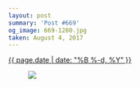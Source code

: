 ```yaml
---
layout: post
summary: 'Post #669'
og_image: 669-1280.jpg
taken: August 4, 2017
---
```


<div class="post">
 <time>
  <a href="/669">
   {{ page.date | date: "%B %-d, %Y" }}
  </a>
 </time>
 <a href="/669">
  <figure data-taken="8/4/2017">
   <img sizes="(min-width: 700px) 50vw, calc(100vw - 2rem)" src="{{ site.assets_url }}/669-640.jpg" srcset="{{ site.assets_url }}/669-320.jpg 320w, {{ site.assets_url }}/669-640.jpg 640w, {{ site.assets_url }}/669-960.jpg 960w, {{ site.assets_url }}/669-1280.jpg 1280w"/>
  </figure>
 </a>
</div>
